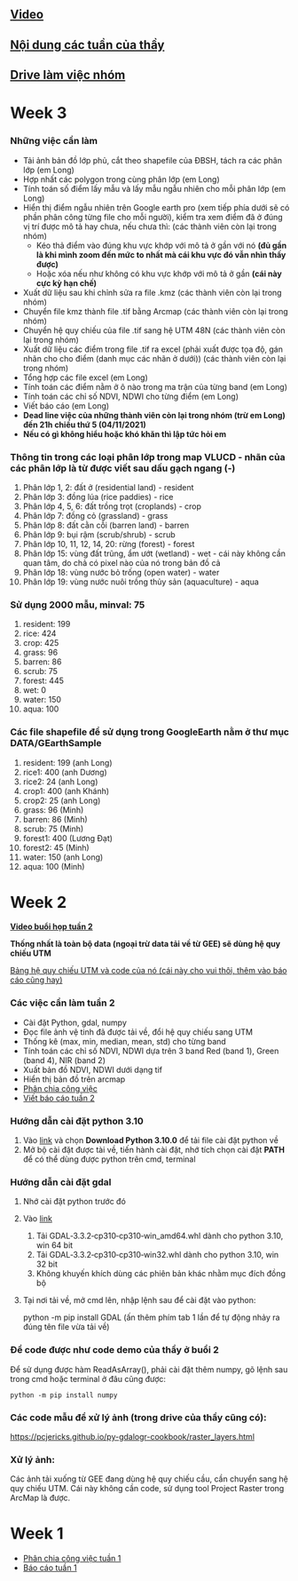 ## [Video](https://drive.google.com/drive/u/1/folders/1awGYqGV_5hWIoVv1vNOF4-kRdxzHxZOe?fbclid=IwAR11ad05Ecp6A2AnpCRYWFspzNdUBTHvQbV9xpSIRWxhRZE6F1sttR5NC1I)
## [Nội dung các tuần của thầy](https://drive.google.com/drive/u/1/folders/1JJwqWC6EleRNKuATofdjEKSIjEiy3iF5?fbclid=IwAR2u54f6pQVvyxwTa4wJeakeqZPQfrEdAxA058Zu_eAsTQAgKxoVucr99No)
## [Drive làm việc nhóm](https://drive.google.com/drive/folders/1BUWctrc0WJH_nWLLlUhdlkYShLVwuAOe?usp=sharing)

# Week 3

### Những việc cần làm
- Tải ảnh bản đồ lớp phủ, cắt theo shapefile của ĐBSH, tách ra các phân lớp (em Long)
- Hợp nhất các polygon trong cùng phân lớp (em Long)
- Tính toán số điểm lấy mẫu và lấy mẫu ngẫu nhiên cho mỗi phân lớp (em Long)
- Hiển thị điểm ngẫu nhiên trên Google earth pro (xem tiếp phía dưới sẽ có phần phân công từng file cho mỗi người), kiểm tra xem điểm đã ở đúng vị trí được mô tả hay chưa, nếu chưa thì: (các thành viên còn lại trong nhóm)
  - Kéo thả điểm vào đúng khu vực khớp với mô tả ở gần với nó **(đủ gần là khi mình zoom đến mức to nhất mà cái khu vực đó vẫn nhìn thấy được)**
  - Hoặc xóa nếu như không có khu vực khớp với mô tả ở gần **(cái này cực kỳ hạn chế)**
- Xuất dữ liệu sau khi chỉnh sửa ra file .kmz (các thành viên còn lại trong nhóm)
- Chuyển file kmz thành file .tif bằng Arcmap (các thành viên còn lại trong nhóm)
- Chuyển hệ quy chiếu của file .tif sang hệ UTM 48N (các thành viên còn lại trong nhóm)
- Xuất dữ liệu các điểm trong file .tif ra excel (phải xuất được tọa độ, gán nhãn cho cho điểm (danh mục các nhãn ở dưới)) (các thành viên còn lại trong nhóm)
- Tổng hợp các file excel (em Long)
- Tính toán các điểm nằm ở ô nào trong ma trận của từng band (em Long)
- Tính toán các chỉ số NDVI, NDWI cho từng điểm (em Long)
- Viết báo cáo (em Long)
- **Dead line việc của những thành viên còn lại trong nhóm (trừ em Long) đến 21h chiều thứ 5 (04/11/2021)**
- **Nếu có gì không hiểu hoặc khó khăn thì lập tức hỏi em**

### Thông tin trong các loại phân lớp trong map VLUCD - nhãn của các phân lớp là từ được viết sau dấu gạch ngang (-)
1. Phân lớp 1, 2: đất ở (residential land) - resident
2. Phân lớp 3: đồng lúa (rice paddies) - rice
3. Phân lớp 4, 5, 6: đất trồng trọt (croplands) - crop
4. Phân lớp 7: đồng cỏ (grassland) - grass
5. Phân lớp 8: đất cằn cỗi (barren land) - barren
6. Phân lớp 9: bụi rậm (scrub/shrub) - scrub
7. Phân lớp 10, 11, 12, 14, 20: rừng (forest) - forest
8. Phân lớp 15: vùng đất trũng, ẩm ướt (wetland) - wet - cái này không cần quan tâm, do chả có pixel nào của nó trong bản đồ cả
9. Phân lớp 18: vùng nước bỏ trống (open water) - water
10. Phân lớp 19: vùng nước nuôi trồng thủy sản (aquaculture) - aqua

### Sử dụng 2000 mẫu, minval: 75
1. resident: 199
2. rice: 424
3. crop: 425
4. grass: 96
5. barren: 86
6. scrub: 75
7. forest: 445
8. wet: 0
9. water: 150
10. aqua: 100

### Các file shapefile để sử dụng trong GoogleEarth nằm ở thư mục DATA/GEarthSample
1. resident: 199 (anh Long)
2. rice1: 400 (anh Dương)
3. rice2: 24 (anh Long)
4. crop1: 400 (anh Khánh)
5. crop2: 25 (anh Long)
6. grass: 96 (Minh)
7. barren: 86 (Minh)
8. scrub: 75 (Minh)
9. forest1: 400 (Lương Đạt)
10. forest2: 45 (Minh)
11. water: 150 (anh Long)
12. aqua: 100 (Minh)

# Week 2

**[Video buổi họp tuần 2](https://drive.google.com/file/d/1JKutNBoCeaeKwpW9ne3T-aaO8tC5eBDG/view?usp=sharing)**

**Thống nhất là toàn bộ data (ngoại trừ data tải về từ GEE) sẽ dùng hệ quy chiếu UTM**

[Bảng hệ quy chiếu UTM và code của nó (cái này cho vui thôi, thêm vào báo cáo cũng hay)](https://resources.arcgis.com/en/help/main/10.1/018z/pdf/projected_coordinate_systems.pdf)

### Các việc cần làm tuần 2
- Cài đặt Python, gdal, numpy
- Đọc file ảnh vệ tinh đã được tải về, đổi hệ quy chiếu sang UTM
- Thống kê (max, min, median, mean, std) cho từng band
- Tính toán các chỉ số NDVI, NDWI dựa trên 3 band Red (band 1), Green (band 4), NIR (band 2)
- Xuất bản đồ NDVI, NDWI dưới dạng tif
- Hiển thị bản đồ trên arcmap
- [Phân chia công việc](https://docs.google.com/document/d/11A478eDmFSBcSOaOr3UuztbsetMSCNdmQ6gLidZrzT0/edit?usp=sharing)
- [Viết báo cáo tuần 2](https://docs.google.com/document/d/1Hax6q1Zi0FItBQW4oXAlBR-U43D6-dYjsRP-I0aAarM/edit?usp=sharing)

### Hướng dẫn cài đặt python 3.10
1. Vào [link](https://www.python.org/downloads/) và chọn **Download Python 3.10.0** để tải file cài đặt python về
2. Mở bộ cài đặt được tài về, tiến hành cài đặt, nhớ tích chọn cài đặt **PATH** để có thể dùng được python trên cmd, terminal

### Hướng dẫn cài đặt gdal
1. Nhớ cài đặt python trước đó
2. Vào [link](https://www.lfd.uci.edu/~gohlke/pythonlibs/#gdal%20t%E1%BA%A3i%20GDAL%E2%80%913.3.2%E2%80%91cp310%E2%80%91cp310%E2%80%91win_amd64.whl)
   1. Tải GDAL‑3.3.2‑cp310‑cp310‑win_amd64.whl dành cho python 3.10, win 64 bit
   2. Tải GDAL‑3.3.2‑cp310‑cp310‑win32.whl dành cho python 3.10, win 32 bit
   3. Không khuyến khích dùng các phiên bản khác nhằm mục đích đồng bộ
3. Tại nơi tải về, mở cmd lên, nhập lệnh sau để cài đặt vào python:


      
      python -m pip install GDAL (ấn thêm phím tab 1 lần để tự động nhảy ra đúng tên file vừa tải về)

### Để code được như code demo của thầy ở buổi 2
Để sử dụng được hàm ReadAsArray(), phải cài đặt thêm numpy, gõ lệnh sau trong cmd hoặc terminal ở đâu cũng được:

    python -m pip install numpy

### Các code mẫu để xử lý ảnh (trong drive của thầy cũng có):
https://pcjericks.github.io/py-gdalogr-cookbook/raster_layers.html

### Xử lý ảnh:
Các ảnh tải xuống từ GEE đang dùng hệ quy chiếu cầu, cần chuyển sang hệ quy chiếu UTM. Cái này không cần code, sử dụng tool Project Raster trong ArcMap là được.

# Week 1
- [Phân chia công việc tuần 1](https://docs.google.com/document/d/18LiRxJy1365zXZHxYvq2JjOhk1iDiqnwuc550IVhdoE/edit?usp=sharing)
- [Báo cáo tuần 1](https://docs.google.com/document/d/1q4bj2tZiTIZd2wr4d2H6bYxeV17nWVYt/edit?usp=sharing&ouid=116186330127070054360&rtpof=true&sd=true)